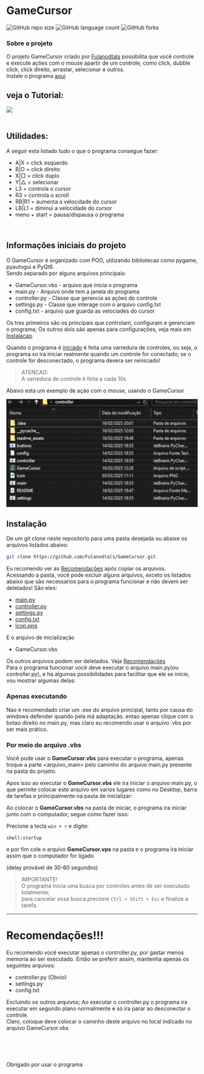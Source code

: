 <div id='home'/>

# GameCursor


![GitHub repo size](https://img.shields.io/github/repo-size/Fulanodtals/GameCursor?style=for-the-badge)
![GitHub language count](https://img.shields.io/github/languages/count/Fulanodtals/GameCursor?style=for-the-badge)
![GitHub forks](https://img.shields.io/github/forks/Fulanodtals/GameCursor?style=for-the-badge)



### Sobre o projeto

O projeto GameCursor criado por [Fulanodtals](https://github.com/Fulanodtals) possibilita que você controle e 
execute ações com o mouse apartir de um controle, como click, dubble click, click direito, arrastar, selecionar e outros.<br> 
Instale o programa [aqui](#instalacao)<br>


## veja o Tutorial:
<a href="https://www.youtube.com/watch?v=awqex2CtUkk">
  <img src="https://img.youtube.com/vi/awqex2CtUkk/hqdefault.jpg">
</a>

<br>
<br>

## Utilidades:
A seguir esta listado tudo o que o programa consegue fazer:

* A|X = click esquerdo
* B|O = click direito
* X|□ = click duplo
* Y|△ = selecionar
* L3 = controla o cursor
* R3 = controla o scroll
* RB|R1 = aumenta a velocidade do cursor
* LB|L1 = diminui a velocidade do cursor
* menu + start = pausa/dispausa o programa

 <br>
 
<!--
### Ajustes e melhorias

O projeto ainda está em desenvolvimento e as próximas atualizações serão voltadas para as seguintes tarefas:

- [x] criar conexao com o controle
- [x] criar arquivo para guardar valores
- [x] criar janela de gerenciamento
- [ ] suavilizar a movimentacao do mouse
- [ ] opcao de modificar teclas na janela
- [ ] otimizar
- [ ] outras utilidades...
-->

<!--
<div id='sumario'/>

*******
## Sumário da documentação

Aqui esta linkado as partes do projeto que deseja ver:

* **[Informações iniciais](#introducao)**
* **[Instalação](#instalacao)**
* **[Controller](#controller)**
* **[Settings](#settings)**
* **[Main](#main)**
* **[Arquivo.vbs](#arquivovbs)**
* **[Buttons](#buttons)**   
*******
-->

<div id='introducao'/>

##  Informações iniciais do projeto

O GameCursor é organizado com POO, utilizando bibliotecas como pygame, pyautogui e PyQt6.<br> 
Sendo separado por alguns arquivos principais:

* GameCursor.vbs - arquivo que inicia o programa
* main.py - Arquivo onde tem a janela do programa
* controller.py - Classe que gerencia as ações do controle
* settings.py - Classe que interage com o arquivo config.txt
* config.txt - arquivo que guarda as velociades do cursor

Os tres primeiros são os principais que controlam, configuram e gerenciam o programa;
Os outros dois são apenas para configurações, veja mais em [Instalacao](#instalacao).

Quando o programa é [iniciado](#instalacao) é feita uma varredura de controles, ou seja, o programa so
ira iniciar realmente quando um controle for conectado; se o controle for desconectado, o programa devera ser
reiniciado!

> ATENCAO:<br>
> A varredura de controle é feita a cada 10s

Abaixo esta um exemplo de ação com o mouse, usando o GameCursor

<img src="./readme_assets/precionando.gif" >



<div id='instalacao'/>

## Instalação
De um git clone neste repositorio para uma pasta desejada ou abaixe os arquivos listados abaixo:<br>
```bash
git clone https://github.com/Fulanodtals/GameCursor.git
```
Eu recomendo ver as [Recomendações](#recomendacoes) após copiar os arquivos.<br>
Acessando a pasta, você pode excluir alguns arquivos, exceto os listados abaixo que são necessarios para o programa funcionar
e não devem ser deletados! São eles:

* [main.py](main.py)
* [controller.py](controller.py)
* [settings.py](settings.py)
* [config.txt](config.txt)
* [icon.png](icon.png)

E o arquivo de inicialização

* GameCursor.vbs

Os outros arquivos podem ser deletados. Veja [Recomendações](#recomendacoes)<br>
Para o programa funcionar você deve executar o arquivo main.py(ou controller.py), e ha algumas possibilidades para facilitar que ele se
inicie, vou mostrar algumas delas:

### Apenas executando
Nao é recomendado criar um .exe do arquivo principal, tanto por causa do windows defender quando pela má adaptação.
entao apenas clique com o botao direito no main.py, mas claro eu recomendo usar o arquivo .vbs por ser mais prático.

### Por meio do arquivo .vbs
Você pode usar o **GameCursor.vbs** para executar o programa, apenas troque a parte <arquivo_main> pelo caminho do arquivo
main.py presente na pasta do projeto.

Apos isso ao executar o **GameCursor.vbs** ele ira iniciar o arquivo main.py, o que permite colocar este arquivo em varios lugares
como no Desktop, barra de tarefas e principalmente na pasta de inicializar:

Ao colocar o **GameCursor.vbs** na pasta de iniciar, o programa ira iniciar junto com o computador, segue como fazer isso:

Precione a tecla `win + r` e digite:
```shell
shell:startup
```
e por fim cole o arquivo **GameCursor.vps** na pasta e o programa ira iniciar assim que o computador for ligado

(delay provável de 30-60 segundos)

> IMPORTANTE! <br>
> O programa inicia uma busca por controles antes de ser executado totalmente;<br>
> para cancelar essa busca precione `Ctrl + Shift + Esc` e finalize a tarefa.



*******

<div id='recomendacoes'/>

# Recomendações!!!
Eu recomendo você executar apenas o controller.py, por gastar menos memoria ao ser executado.
Então se preferir assim, mantenha apenas os seguintes arquivos:

* controller.py (Obvio)
* settings.py
* config.txt

Excluindo os outros arquivos; Ao executar o controller.py o programa ira executar em segundo plano normalmente e só
ira parar ao desconectar o controle.<br>
Claro, coloque deve colocar o caminho deste arquivo no local indicado no arquivo GameCursor.vbs

<br>
<br>
<br>

Obrigado por usar o programa
